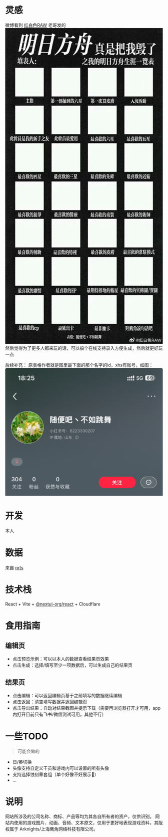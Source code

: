# 灵感 

微博看到 [红白色RAW](https://weibo.com/u/2940601822) 老哥发的 ![](./src/assets/img_v3_02gq_7ed31f29-4562-44e3-b3e9-fc76fea30ecg.png)然后觉得为了更多人都来玩的话，可以搞个在线支持录入方便生成，然后就更好玩一点

后续补充：
原表格作者就是图里最下面的那个名字的id，xhs有账号，如图：
![](./src/assets/xhs.jpg)

# 开发

本人

# 数据

来自 [prts](https://prts.wiki/w/%E9%A6%96%E9%A1%B5)

# 技术栈

React + Vite + [@nextui-org/react](https://nextui.org/docs/frameworks/vite) + Cloudflare

# 食用指南

## 编辑页

- 点击预览示例：可以以本人的数据查看结果页效果
- 点击生成：选择/填写至少一项数据后，可以生成自己的结果页

## 结果页

- 点击编辑：可以返回编辑页基于之前填写的数据继续编辑
- 点击返回：清空填写数据并返回编辑页
- 点击导出结果：自动对结果截图并提示下载（需要再浏览器打开才可用，app内打开目前只有飞书/微信测试可用，其他不行）

# 一些TODO

> 可能会做的

- 日/英切换
- 头像支持自定义干员和游戏内可以设置的所有头像
- 支持选择蚀刻章套组（单个好像不好展示🤔）
- ...

# 说明

网站所涉及的公司名称、商标、产品等均为其各自所有者的资产，仅供识别。
网站内使用的游戏图片、动画、音频、文本原文，仅用于更好地表现游戏资料，其版权属于 Arknights/上海鹰角网络科技有限公司。

